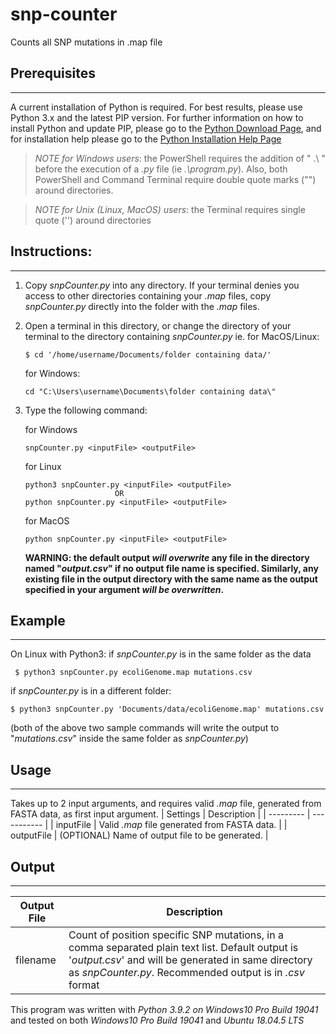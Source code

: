 # snp-counter
Counts all SNP mutations in .map file

## Prerequisites
--------------------------------------------
A current installation of Python is required. For best results, please use Python 3.x and the latest PIP version.
For further information on how to install Python and update PIP, please go to the [Python Download Page](https://www.python.org/downloads/), and for installation help please go to the [Python Installation Help Page](https://wiki.python.org/moin/BeginnersGuide/Download)

> *NOTE for Windows users*: the PowerShell requires the addition of " .\ " before the execution of a *.py* file (ie *.\program.py*). Also, both PowerShell and Command Terminal require double quote marks ("") around directories.
 
> *NOTE for Unix (Linux, MacOS) users*: the Terminal requires single quote ('') around directories


## Instructions:
--------------------------------------------
1) Copy *snpCounter.py* into any directory. If your terminal denies you access to other directories containing your *.map* files, copy *snpCounter.py* directly into the folder with the *.map* files.

2) Open a terminal in this directory, or change the directory of your terminal to the directory containing *snpCounter.py*
   ie. for MacOS/Linux: 
      ```
      $ cd '/home/username/Documents/folder containing data/'
      ```
   
      for Windows:
      ```
      cd "C:\Users\username\Documents\folder containing data\"
      ```
        
3) Type the following command:

   for Windows
    ```
    snpCounter.py <inputFile> <outputFile>
    ```

   for Linux
    ```
    python3 snpCounter.py <inputFile> <outputFile>
                        OR
    python snpCounter.py <inputFile> <outputFile>
    ```
    
   for MacOS
    ```
    python snpCounter.py <inputFile> <outputFile>
    ```

   **WARNING: the default output *will overwrite* any file in the directory named "*output.csv*" if no output file name is specified. Similarly, any existing file in the output directory with the same name as the output specified in your argument *will be overwritten*.**

## Example
--------------------------------------------
   On Linux with Python3:
   if *snpCounter.py* is in the same folder as the data
   ```
    $ python3 snpCounter.py ecoliGenome.map mutations.csv
   ```
   if *snpCounter.py* is in a different folder:
   ```
   $ python3 snpCounter.py 'Documents/data/ecoliGenome.map' mutations.csv
   ```
   (both of the above two sample commands will write the output to "*mutations.csv*" inside the same folder as *snpCounter.py*)
   
## Usage
--------------------------------------------
Takes up to 2 input arguments, and requires valid *.map* file, generated from FASTA data, as first input argument.
| Settings | Description |
| --------- | ----------- |
| inputFile | Valid *.map* file generated from FASTA data. |
| outputFile | (OPTIONAL) Name of output file to be generated. |

## Output
--------------------------------------------
| Output File | Description |
| --------- | ----------- |
| filename | Count of position specific SNP mutations, in a comma separated plain text list. Default output is '*output.csv*' and will be generated in same directory as *snpCounter.py*. Recommended output is in *.csv* format |


This program was written with *Python 3.9.2 on Windows10 Pro Build 19041* and tested on both *Windows10 Pro Build 19041* and *Ubuntu 18.04.5 LTS*

